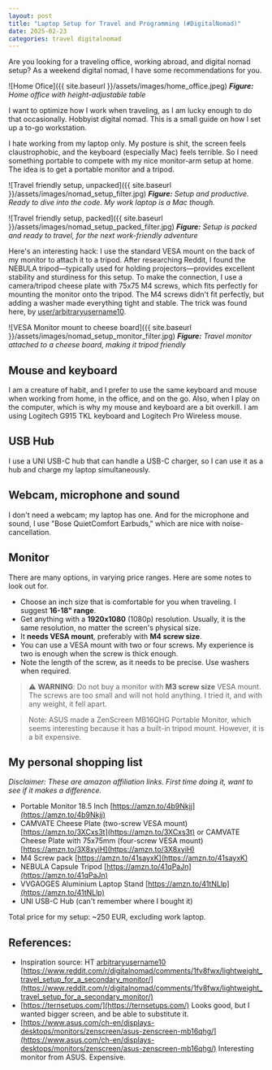 ```yaml
---
layout: post
title: "Laptop Setup for Travel and Programming (#DigitalNomad)"
date: 2025-02-23
categories: travel digitalnomad
---
```


Are you looking for a traveling office, working abroad, and digital nomad setup?
As a weekend digital nomad, I have some recommendations for you.

![Home Ofice]({{ site.baseurl }}/assets/images/home_office.jpeg)
***Figure:** Home office with height-adjustable table*

I want to optimize how I work when traveling,
as I am lucky enough to do that occasionally. Hobbyist digital nomad.
This is a small guide on how I set up a to-go workstation.

I hate working from my laptop only. My posture is shit, the screen feels claustrophobic, and the keyboard (especially Mac) feels terrible. So I need something portable to compete with my nice monitor-arm setup at home. The idea is to get a portable monitor and a tripod.

![Travel friendly setup, unpacked]({{ site.baseurl }}/assets/images/nomad_setup_filter.jpg)
***Figure:** Setup and productive. Ready to dive into the code. My work laptop is a Mac though.*

![Travel friendly setup, packed]({{ site.baseurl }}/assets/images/nomad_setup_packed_filter.jpg)
***Figure:** Setup is packed and ready to travel, for the next work-friendly adventure*

Here's an interesting hack: I use the standard VESA mount on the back of my monitor to attach it to a tripod. After researching Reddit, I found the NEBULA tripod—typically used for holding projectors—provides excellent stability and sturdiness for this setup. To make the connection, I use a camera/tripod cheese plate with 75x75 M4 screws, which fits perfectly for mounting the monitor onto the tripod.
The M4 screws didn't fit perfectly, but adding a washer made everything tight and stable.
The trick was found here, by [user/arbitraryusername10](https://www.reddit.com/user/arbitraryusername10/).

![VESA Monitor mount to cheese board]({{ site.baseurl }}/assets/images/nomad_setup_monitor_filter.jpg)
***Figure:** Travel monitor attached to a cheese board, making it tripod friendly*

## Mouse and keyboard

I am a creature of habit, and I prefer to use the same keyboard and mouse when working from home, in the office, and on the go. Also, when I play on the computer, which is why my mouse and keyboard are a bit overkill.
I am using Logitech G915 TKL keyboard and Logitech Pro Wireless mouse.

## USB Hub

I use a UNI USB-C hub that can handle a USB-C charger, so I can use it as a hub and charge my laptop simultaneously.

## Webcam, microphone and sound

I don't need a webcam; my laptop has one. And for the microphone and sound, I use "Bose QuietComfort Earbuds," which are nice with noise-cancellation.

## Monitor

There are many options, in varying price ranges. Here are some notes to look out for.

- Choose an inch size that is comfortable for you when traveling. I suggest **16-18" range**.
- Get anything with a **1920x1080** (1080p) resolution. Usually, it is the same resolution, no matter the screen's physical size.
- It **needs VESA mount**, preferably with **M4 screw size**.
- You can use a VESA mount with two or four screws. My experience is two is enough when the screw is thick enough.
- Note the length of the screw, as it needs to be precise. Use washers when required.

> ⚠️ __WARNING__: Do not buy a monitor with **M3 screw size** VESA mount. The screws are too small and will not hold anything. I tried it, and with any weight, it fell apart.

> Note: ASUS made a ZenScreen MB16QHG Portable Monitor, which seems interesting because it has a built-in tripod mount. However, it is a bit expensive.

## My personal shopping list

*Disclaimer: These are amazon affiliation links. First time doing it, want to see if it makes a difference.*

- Portable Monitor 18.5 Inch [https://amzn.to/4b9Nkjj](https://amzn.to/4b9Nkjj)
- CAMVATE Cheese Plate (two-screw VESA mount) [https://amzn.to/3XCxs3t](https://amzn.to/3XCxs3t) or 
  CAMVATE Cheese Plate with 75x75mm (four-screw VESA mount) [https://amzn.to/3X8xyiH](https://amzn.to/3X8xyiH)
- M4 Screw pack [https://amzn.to/41sayxK](https://amzn.to/41sayxK)
- NEBULA Capsule Tripod [https://amzn.to/41qPaJn](https://amzn.to/41qPaJn)
- VVGAOGES Aluminium Laptop Stand [https://amzn.to/41tNLlp](https://amzn.to/41tNLlp)
- UNI USB-C Hub (can't remember where I bought it)

Total price for my setup: ~250 EUR, excluding work laptop.

## References:

 - Inspiration source: HT [arbitraryusername10](https://www.reddit.com/user/arbitraryusername10/)
   [https://www.reddit.com/r/digitalnomad/comments/1fv8fwx/lightweight_travel_setup_for_a_secondary_monitor/](https://www.reddit.com/r/digitalnomad/comments/1fv8fwx/lightweight_travel_setup_for_a_secondary_monitor/)
 - [https://ternsetups.com/](https://ternsetups.com/) Looks good, but I wanted bigger screen, and be able to substitute it.
 - [https://www.asus.com/ch-en/displays-desktops/monitors/zenscreen/asus-zenscreen-mb16qhg/](https://www.asus.com/ch-en/displays-desktops/monitors/zenscreen/asus-zenscreen-mb16qhg/) Interesting monitor from ASUS. Expensive.
